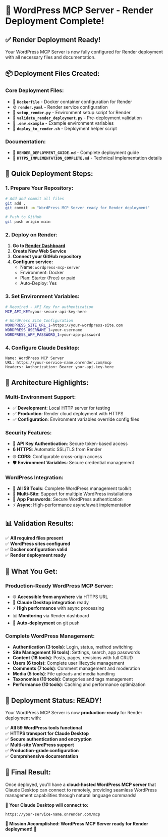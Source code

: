 # 🚀 WordPress MCP Server - Render Deployment Complete!

## ✅ **Render Deployment Ready!**

Your WordPress MCP Server is now fully configured for Render deployment with all necessary files and documentation.

## 📦 **Deployment Files Created:**

### **Core Deployment Files:**

- 🐳 **`Dockerfile`** - Docker container configuration for Render
- ⚙️ **`render.yaml`** - Render service configuration
- 🔧 **`setup_render.py`** - Environment setup script for Render
- 🧪 **`validate_render_deployment.py`** - Pre-deployment validation
- 📝 **`.env.example`** - Example environment variables
- 🚀 **`deploy_to_render.sh`** - Deployment helper script

### **Documentation:**

- 📖 **`RENDER_DEPLOYMENT_GUIDE.md`** - Complete deployment guide
- 🎯 **`HTTPS_IMPLEMENTATION_COMPLETE.md`** - Technical implementation details

## 🎯 **Quick Deployment Steps:**

### **1. Prepare Your Repository:**

```bash
# Add and commit all files
git add .
git commit -m "WordPress MCP Server ready for Render deployment"

# Push to GitHub
git push origin main
```

### **2. Deploy on Render:**

1. **Go to [Render Dashboard](https://dashboard.render.com)**
2. **Create New Web Service**
3. **Connect your GitHub repository**
4. **Configure service:**
   - Name: `wordpress-mcp-server`
   - Environment: Docker
   - Plan: Starter (Free) or paid
   - Auto-Deploy: Yes

### **3. Set Environment Variables:**

```bash
# Required - API Key for authentication
MCP_API_KEY=your-secure-api-key-here

# WordPress Site Configuration
WORDPRESS_SITE_URL_1=https://your-wordpress-site.com
WORDPRESS_USERNAME_1=your-username
WORDPRESS_APP_PASSWORD_1=your-app-password
```

### **4. Configure Claude Desktop:**

```
Name: WordPress MCP Server
URL: https://your-service-name.onrender.com/mcp
Headers: Authorization: Bearer your-api-key-here
```

## 🔧 **Architecture Highlights:**

### **Multi-Environment Support:**

- ✅ **Development**: Local HTTP server for testing
- ✅ **Production**: Render cloud deployment with HTTPS
- ✅ **Configuration**: Environment variables override config files

### **Security Features:**

- 🔐 **API Key Authentication**: Secure token-based access
- 🔒 **HTTPS**: Automatic SSL/TLS from Render
- 🌐 **CORS**: Configurable cross-origin access
- 🛡️ **Environment Variables**: Secure credential management

### **WordPress Integration:**

- 📧 **All 59 Tools**: Complete WordPress management toolkit
- 🏢 **Multi-Site**: Support for multiple WordPress installations
- 🔑 **App Passwords**: Secure WordPress authentication
- ⚡ **Async**: High-performance async/await implementation

## 📊 **Validation Results:**

✅ **All required files present**  
✅ **WordPress sites configured**  
✅ **Docker configuration valid**  
✅ **Render deployment ready**

## 🎉 **What You Get:**

### **Production-Ready WordPress MCP Server:**

- 🌐 **Accessible from anywhere** via HTTPS URL
- 🔌 **Claude Desktop integration** ready
- ⚡ **High performance** with async processing
- 📊 **Monitoring** via Render dashboard
- 🔄 **Auto-deployment** on git push

### **Complete WordPress Management:**

- **Authentication (3 tools)**: Login, status, method switching
- **Site Management (6 tools)**: Settings, search, app passwords
- **Content (18 tools)**: Posts, pages, revisions with full CRUD
- **Users (6 tools)**: Complete user lifecycle management
- **Comments (7 tools)**: Comment management and moderation
- **Media (5 tools)**: File uploads and media handling
- **Taxonomies (10 tools)**: Categories and tags management
- **Performance (10 tools)**: Caching and performance optimization

## 🚀 **Deployment Status: READY!**

Your WordPress MCP Server is now **production-ready** for Render deployment with:

✅ **All 59 WordPress tools functional**  
✅ **HTTPS transport for Claude Desktop**  
✅ **Secure authentication and encryption**  
✅ **Multi-site WordPress support**  
✅ **Production-grade configuration**  
✅ **Comprehensive documentation**

## 🎯 **Final Result:**

Once deployed, you'll have a **cloud-hosted WordPress MCP server** that Claude Desktop can connect to remotely, providing seamless WordPress management capabilities through natural language commands!

**🔗 Your Claude Desktop will connect to:**

```
https://your-service-name.onrender.com/mcp
```

**🎉 Mission Accomplished: WordPress MCP Server ready for Render deployment!** 🚀
